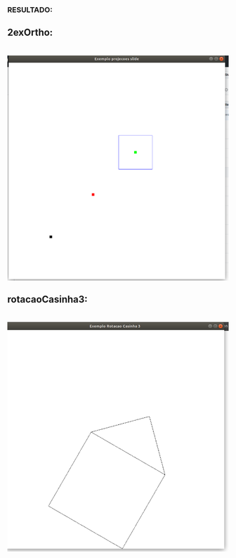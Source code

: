 ### RESULTADO:

## 2exOrtho:

<h1 align="center"><img align="center" src="../imagem/projecoes_2exOrtho.png" alt="Projeções"></img></h1>

## rotacaoCasinha3:

<h1 align="center"><img align="center" src="../imagem/casinha3.png" alt="Projeções"></img></h1>


